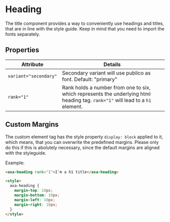 # Heading

The title component provides a way to conveniently use headings and titles, that are in line with the style guide. Keep in mind that you need to import the fonts separately.

## Properties

| Attribute             | Details                                                                                                                        |
| --------------------- | ------------------------------------------------------------------------------------------------------------------------------ |
| `variant="secondary"` | Secondary variant will use publico as font. Default: "primary"                                                                 |
| `rank="1"`            | Rank holds a number from one to six, which represents the underlying html heading tag. `rank="1"` will lead to a `h1` element. |

## Custom Margins

The custom element tag has the style property `display: block` applied to it, which means, that you can overwrite the predefined margins. Please only do this if this is abolutely necessary, since the default margins are aligned with the styleguide.

Example:

```html
<axa-heading rank="1">I'm a h1 title</axa-heading>

<style>
  axa-heading {
    margin-top: 10px;
    margin-bottom: 10px;
    margin-left: 10px;
    margin-right: 10px;
  }
</style>
```
